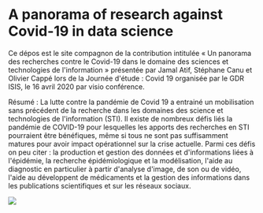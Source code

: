 # A panorama of research against Covid-19 in data science

Ce dépos est le site compagnon de la contribution intitulée « Un panorama des recherches contre le Covid-19 dans le domaine des sciences et technologies de l'information » présentée par Jamal Atif, Stéphane Canu et Olivier Cappé  lors de la Journée d'étude : Covid 19 organisée par le GDR ISIS, le 16  avril  2020 par visio conférence.

Résumé : La lutte contre la pandémie de Covid 19 a entrainé un mobilisation sans 
précédent de la recherche dans les domaines des science et technologies 
de l'information (STI). Il existe de nombreux défis liés la pandémie de 
COVID-19  pour lesquelles les apports des recherches en STI pourraient 
être bénéfiques, même si tous ne sont pas suffisamment matures pour 
avoir impact opérationnel sur la crise actuelle. Parmi ces défis on peu 
citer : la production et gestion des données et d'informations liées à 
l'épidémie, la recherche épidémiologique et la modélisation, l'aide au 
diagnostic en particulier à partir d'analyse d'image, de son ou de 
vidéo,  l'aide au développent de médicaments et la gestion des 
informations dans les publications scientifiques et sur les réseaux 
sociaux.

<img class="fit-picture"
     src="https://www.archimag.com/sites/archimag.com/files/styles/article/public/web_articles/image/covid19_carte.png?itok=-pyO-OWs"
     >

